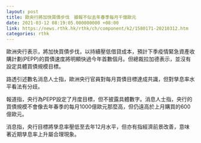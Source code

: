 ```yaml
---
layout: post
title: 歐央行將加快買債步伐　據報不似去年春季每月千億歐元
date: 2021-03-12 08:19:05.000000000 +08:00
link: https://news.rthk.hk/rthk/ch/component/k2/1580171-20210312.htm
categories: rthk
---
```


歐洲央行表示，將加快買債步伐，以持續壓低借貸成本，預計下季疫情緊急資產收購計劃(PEPP)的買債速度將明顯快過今年首數個月。但總裁拉加德表示，並沒有設定具體買債規模目標。

路透引述數名消息人士指，歐洲央行官員對每月買債目標達成共識，但對孳息率水平看法有分歧。

報道指，央行為PEPP設定了月度目標，但不披露具體數字。消息人士指，央行的買債規模不會像去年春季的每月1000億歐元那麼高，但仍遠高於上月購買的600億歐元。

消息指，央行目標將孳息率壓低至去年12月水平，但亦有指經濟前景改善，意味著近期孳息率上升屬合理現象。
